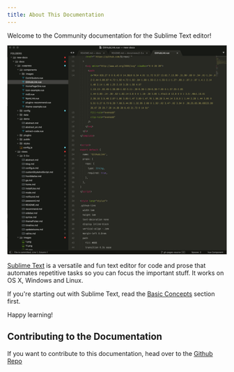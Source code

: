 ```yaml
---
title: About This Documentation
---
```


Welcome to the Community documentation for the Sublime Text editor!

![Sublime Text](./images/1-about-the-documentation.png)

[Sublime Text](https://www.sublimetext.com/) is a versatile and fun text editor 
for code and prose that automates repetitive tasks so you can focus the 
important stuff. It works on OS X, Windows and Linux.

If you're starting out with Sublime Text, read the [Basic Concepts][]
section first.

Happy learning!

[Basic Concepts]: ./basic-concepts/

## Contributing to the Documentation

If you want to contribute to this documentation, head over to the
[Github Repo][]

[Github Repo]: https://github.com/sublimetext-io/docs.sublimetext.io
